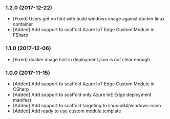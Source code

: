 ### 1.2.0 (2017-12-22)
* [Fixed] Users get no hint with build windows image against docker linux container
* [Added] Add support to scaffold Azure IoT Edge Custom Module in FSharp

### 1.1.0 (2017-12-06)
* [Fixed] docker image hint in deployment.json is not clear enough

### 1.0.0 (2017-11-15)
* [Added] Add support to scaffold Azure IoT Edge Custom Module in CSharp
* [Added] Add support to scaffold only Azure IoE Edge deployment manifest
* [Added] Add support to scaffold targeting to linux-x64/windows-nano
* [Added] Add ready to use custom module template
